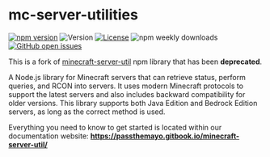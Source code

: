 # mc-server-utilities

[![npm version](https://img.shields.io/npm/v/minecraft-server-util?label=version)](https://www.npmjs.com/package/minecraft-server-util)
![Version](https://img.shields.io/github/languages/top/PassTheMayo/minecraft-server-util)
[![License](https://img.shields.io/npm/l/minecraft-server-util)](https://github.com/PassTheMayo/minecraft-server-util/blob/master/LICENSE)
![npm weekly downloads](https://img.shields.io/npm/dw/minecraft-server-util)
[![GitHub open issues](https://img.shields.io/github/issues-raw/PassTheMayo/minecraft-server-util)](https://github.com/PassTheMayo/minecraft-server-util/issues)

This is a fork of [minecraft-server-util](https://github.com/PassTheMayo/minecraft-server-util) npm library that has been __deprecated__.

A Node.js library for Minecraft servers that can retrieve status, perform queries, and RCON into servers. It uses modern Minecraft protocols to support the latest servers and also includes backward compatibility for older versions. This library supports both Java Edition and Bedrock Edition servers, as long as the correct method is used.

Everything you need to know to get started is located within our documentation website: **https://passthemayo.gitbook.io/minecraft-server-util/**
